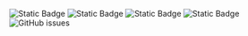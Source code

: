 ![Static Badge](https://img.shields.io/badge/blacklists-61-000000) ![Static Badge](https://img.shields.io/badge/blacklisted-2955262-cc0000) ![Static Badge](https://img.shields.io/badge/whitelisted-2250-00CC00) ![Static Badge](https://img.shields.io/badge/streaming_blacklist-28107-000000) ![GitHub issues](https://img.shields.io/github/issues/fabriziosalmi/blacklists)
